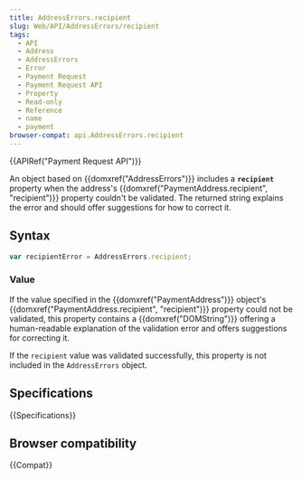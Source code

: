 ```yaml
---
title: AddressErrors.recipient
slug: Web/API/AddressErrors/recipient
tags:
  - API
  - Address
  - AddressErrors
  - Error
  - Payment Request
  - Payment Request API
  - Property
  - Read-only
  - Reference
  - name
  - payment
browser-compat: api.AddressErrors.recipient
---
```

{{APIRef("Payment Request API")}}

An object based on {{domxref("AddressErrors")}} includes a **`recipient`** property when the address's {{domxref("PaymentAddress.recipient", "recipient")}} property couldn't be validated. The returned string explains the error and should offer suggestions for how to correct it.

## Syntax

```js
var recipientError = AddressErrors.recipient;
```

### Value

If the value specified in the {{domxref("PaymentAddress")}} object's {{domxref("PaymentAddress.recipient", "recipient")}} property could not be validated, this property contains a {{domxref("DOMString")}} offering a human-readable explanation of the validation error and offers suggestions for correcting it.

If the `recipient` value was validated successfully, this property is not included in the `AddressErrors` object.

## Specifications

{{Specifications}}

## Browser compatibility

{{Compat}}
